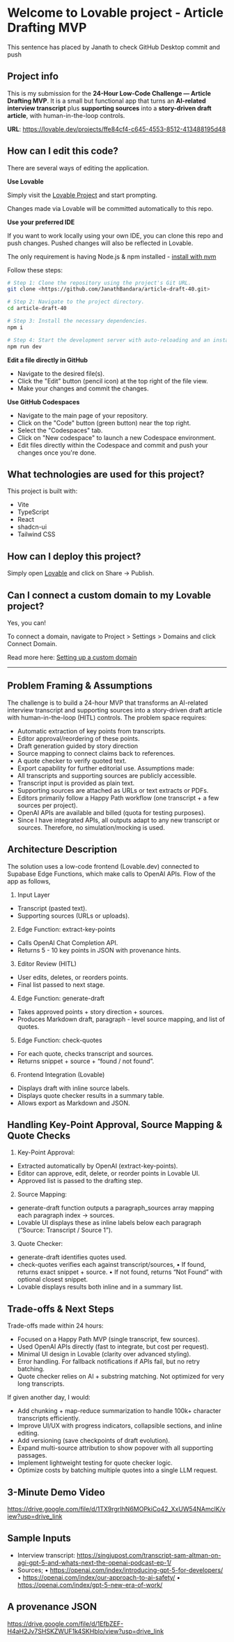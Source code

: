 # Welcome to Lovable project - Article Drafting MVP
This sentence has placed by Janath to check GitHub Desktop commit and push

## Project info

This is my submission for the **24-Hour Low-Code Challenge — Article Drafting MVP**. It is a small but functional app that turns an **AI-related interview transcript** plus **supporting sources** into a **story-driven draft article**, with human-in-the-loop controls.

**URL**: https://lovable.dev/projects/ffe84cf4-c645-4553-8512-413488195d48

## How can I edit this code?

There are several ways of editing the application.

**Use Lovable**

Simply visit the [Lovable Project](https://lovable.dev/projects/ffe84cf4-c645-4553-8512-413488195d48) and start prompting.

Changes made via Lovable will be committed automatically to this repo.

**Use your preferred IDE**

If you want to work locally using your own IDE, you can clone this repo and push changes. Pushed changes will also be reflected in Lovable.

The only requirement is having Node.js & npm installed - [install with nvm](https://github.com/nvm-sh/nvm#installing-and-updating)

Follow these steps:

```sh
# Step 1: Clone the repository using the project's Git URL.
git clone <https://github.com/JanathBandara/article-draft-40.git>

# Step 2: Navigate to the project directory.
cd article-draft-40

# Step 3: Install the necessary dependencies.
npm i

# Step 4: Start the development server with auto-reloading and an instant preview.
npm run dev
```

**Edit a file directly in GitHub**

- Navigate to the desired file(s).
- Click the "Edit" button (pencil icon) at the top right of the file view.
- Make your changes and commit the changes.

**Use GitHub Codespaces**

- Navigate to the main page of your repository.
- Click on the "Code" button (green button) near the top right.
- Select the "Codespaces" tab.
- Click on "New codespace" to launch a new Codespace environment.
- Edit files directly within the Codespace and commit and push your changes once you're done.

## What technologies are used for this project?

This project is built with:

- Vite
- TypeScript
- React
- shadcn-ui
- Tailwind CSS

## How can I deploy this project?

Simply open [Lovable](https://lovable.dev/projects/ffe84cf4-c645-4553-8512-413488195d48) and click on Share -> Publish.

## Can I connect a custom domain to my Lovable project?

Yes, you can!

To connect a domain, navigate to Project > Settings > Domains and click Connect Domain.

Read more here: [Setting up a custom domain](https://docs.lovable.dev/features/custom-domain#custom-domain)

------------------------------------------------------------------------------------------------------------------

## Problem Framing & Assumptions

The challenge is to build a 24-hour MVP that transforms an AI-related interview transcript and supporting sources into a story-driven draft article with human-in-the-loop (HITL) controls.
The problem space requires:
-	Automatic extraction of key points from transcripts.
-	Editor approval/reordering of these points.
-	Draft generation guided by story direction
-	Source mapping to connect claims back to references.
-	A quote checker to verify quoted text.
-	Export capability for further editorial use.
Assumptions made:
-	All transcripts and supporting sources are publicly accessible.
-	Transcript input is provided as plain text.
-	Supporting sources are attached as URLs or text extracts or PDFs.
-	Editors primarily follow a Happy Path workflow (one transcript + a few sources per project).
-	OpenAI APIs are available and billed (quota for testing purposes).
-	Since I have integrated APIs, all outputs adapt to any new transcript or sources. Therefore, no simulation/mocking is used.


## Architecture Description

The solution uses a low-code frontend (Lovable.dev) connected to Supabase Edge Functions, which make calls to OpenAI APIs.
Flow of the app as follows,
1.	Input Layer
-	Transcript (pasted text).
-	Supporting sources (URLs or uploads).

2.	Edge Function: extract-key-points
-	Calls OpenAI Chat Completion API.
-	Returns 5 - 10 key points in JSON with provenance hints.

3.	Editor Review (HITL)
-	User edits, deletes, or reorders points.
-	Final list passed to next stage.

4.	Edge Function: generate-draft
-	Takes approved points + story direction + sources.
-	Produces Markdown draft, paragraph - level source mapping, and list of quotes.

5.	Edge Function: check-quotes
-	For each quote, checks transcript and sources.
-	Returns snippet + source + “found / not found”.

6.	Frontend Integration (Lovable)
-	Displays draft with inline source labels.
-	Displays quote checker results in a summary table.
-	Allows export as Markdown and JSON.


## Handling Key-Point Approval, Source Mapping & Quote Checks

1.	Key-Point Approval:
-	Extracted automatically by OpenAI (extract-key-points).
-	Editor can approve, edit, delete, or reorder points in Lovable UI.
-	Approved list is passed to the drafting step.

2.	Source Mapping:
-	generate-draft function outputs a paragraph_sources array mapping each paragraph index -> sources.
-	Lovable UI displays these as inline labels below each paragraph (“Source: Transcript / Source 1”).

3.	Quote Checker:
-	generate-draft identifies quotes used.
-	check-quotes verifies each against transcript/sources,
•	If found, returns exact snippet + source.
•	If not found, returns “Not Found” with optional closest snippet.
-	Lovable displays results both inline and in a summary list.


## Trade-offs & Next Steps

Trade-offs made within 24 hours:
-	Focused on a Happy Path MVP (single transcript, few sources).
-	Used OpenAI APIs directly (fast to integrate, but cost per request).
-	Minimal UI design in Lovable (clarity over advanced styling).
-	Error handling. For fallback notifications if APIs fail, but no retry batching.
-	Quote checker relies on AI + substring matching. Not optimized for very long transcripts.

If given another day, I would:
-	Add chunking + map-reduce summarization to handle 100k+ character transcripts efficiently.
-	Improve UI/UX with progress indicators, collapsible sections, and inline editing.
-	Add versioning (save checkpoints of draft evolution).
-	Expand multi-source attribution to show popover with all supporting passages.
-	Implement lightweight testing for quote checker logic.
-	Optimize costs by batching multiple quotes into a single LLM request.


## 3-Minute Demo Video
https://drive.google.com/file/d/1TX9rgrIhN6MOPkiCo42_XxUW54NAmclK/view?usp=drive_link 


## Sample Inputs
-	Interview transcript: https://singjupost.com/transcript-sam-altman-on-agi-gpt-5-and-whats-next-the-openai-podcast-ep-1/
-	Sources;
•	https://openai.com/index/introducing-gpt-5-for-developers/
•	https://openai.com/index/our-approach-to-ai-safety/
•	https://openai.com/index/gpt-5-new-era-of-work/


## A provenance JSON

https://drive.google.com/file/d/1EfbZEF-H4aH2Jv7SHSKZWUF1k4SKHblo/view?usp=drive_link 


